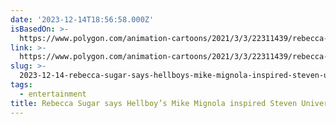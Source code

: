 ```yaml
---
date: '2023-12-14T18:56:58.000Z'
isBasedOn: >-
  https://www.polygon.com/animation-cartoons/2021/3/3/22311439/rebecca-sugar-mike-mignola-steven-universe
link: >-
  https://www.polygon.com/animation-cartoons/2021/3/3/22311439/rebecca-sugar-mike-mignola-steven-universe
slug: >-
  2023-12-14-rebecca-sugar-says-hellboys-mike-mignola-inspired-steven-universes-star-s
tags:
  - entertainment
title: Rebecca Sugar says Hellboy’s Mike Mignola inspired Steven Universe’s star s
---
```



